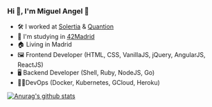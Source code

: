 ### Hi 👋, I'm Miguel Angel 🤪

- 🛠 I worked at [Solertia](https://solertia-hospitality.com) & [Quantion](https://www.quantion.es)
- 💪 I'm studying in [42Madrid](https://www.42madrid.com)
- 🏠 Living in Madrid
- 🖼 Frontend Developer (HTML, CSS, VanillaJS, jQuery, AngularJS, ReactJS)
- 🖥 Backend Developer (Shell, Ruby, NodeJS, Go)
- 👨🏻‍DevOps (Docker, Kubernetes, GCloud, Heroku)

[![Anurag's github stats](https://github-readme-stats.vercel.app/api?username=migferna42)](https://github.com/migferna42/github-readme-stats)
